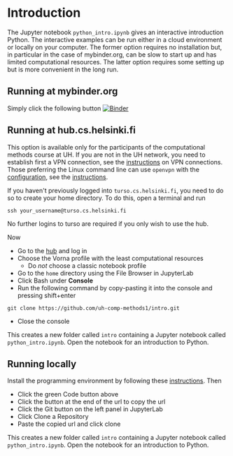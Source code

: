 # Introduction

The Jupyter notebook `python_intro.ipynb` gives an interactive introduction Python. The interactive examples can be run either in a cloud environment or locally on your computer. The former option requires no installation but, in particular in the case of mybinder.org, can be slow to start up and has limited computational resources. The latter option requires some setting up but is more convenient in the long run.

## Running at mybinder.org

Simply click the following button 
[![Binder](https://mybinder.org/badge_logo.svg)](https://mybinder.org/v2/gh/uh-comp-methods1/intro/main?labpath=python_intro.ipynb)

## Running at hub.cs.helsinki.fi

This option is available only for the participants of the computational methods course at UH. If you are not in the UH network, you need to establish first a VPN connection, see the [instructions](https://helpdesk.it.helsinki.fi/en/help/5190) on VPN connections. Those preferring the Linux command line can use `openvpn` with the [configuration](https://cubbli.cs.helsinki.fi/hy-vpn-tun.ovpn), see the [instructions](https://wiki.helsinki.fi/display/it4sci/Remote+access+to+University+resources).

If you haven't previously logged into `turso.cs.helsinki.fi`, you need to do so to create your home directory. To do this, open a terminal and run 

```
ssh your_username@turso.cs.helsinki.fi
```

No further logins to turso are required if you only wish to use the hub. 

Now 

* Go to the [hub](https://hub.cs.helsinki.fi) and log in
* Choose the Vorna profile with the least computational resources 
  - Do _not_ choose a classic notebook profile
* Go to the `home` directory using the File Browser in JupyterLab
* Click Bash under **Console**
* Run the following command by copy-pasting it into the console and pressing shift+enter
```
git clone https://github.com/uh-comp-methods1/intro.git
```
* Close the console

This creates a new folder called `intro`
containing a Jupyter notebook called `python_intro.ipynb`.
Open the notebook for an introduction to Python.


## Running locally

Install the programming environment by following these [instructions](https://github.com/uh-comp-methods1/install). Then

* Click the green Code button above
* Click the button at the end of the url to copy the url
* Click the Git button on the left panel in JupyterLab
* Click Clone a Repository
* Paste the copied url and click clone

This creates a new folder called `intro`
containing a Jupyter notebook called `python_intro.ipynb`.
Open the notebook for an introduction to Python.
